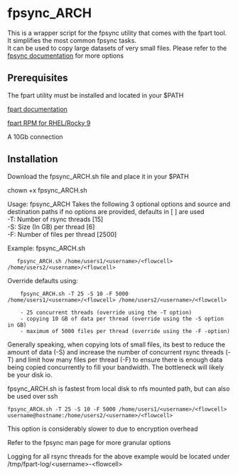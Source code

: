 # fpsync_ARCH

This is a wrapper script for the fpsync utility that comes with the fpart tool. It simplifies the most common fpsync tasks.\
It can be used to copy large datasets of very small files.
Please refer to the [fpsync documentation](https://www.fpart.org/fpsync/) for more options

## Prerequisites
The fpart utility must be installed and located in your $PATH

[fpart documentation](https://www.fpart.org/)

[fpart RPM for RHEL/Rocky 9](https://kojipkgs.fedoraproject.org//packages/fpart/1.5.1/1.el9/x86_64/fpart-1.5.1-1.el9.x86_64.rpm)

A 10Gb connection



## Installation
Download the fpsync_ARCH.sh file and place it in your $PATH

chown +x fpsync_ARCH.sh

Usage:
        fpsync_ARCH Takes the following 3 optional options and source and destination paths
        if no options are provided, defaults in [ ] are used\
        -T: Number of rsync threads     [15]\
        -S: Size (In GB) per thread     [6]\
        -F: Number of files per thread  [2500]

Example:
        fpsync_ARCH.sh <src directory> <destination directory>

       fpsync_ARCH.sh /home/users1/<username>/<flowcell> /home/users2/<username>/<flowcell>

Override defaults using:

        fpsync_ARCH.sh -T 25 -S 10 -F 5000 /home/users1/<username>/<flowcell> /home/users2/<username>/<flowcell>

        - 25 concurrent threads (override using the -T option)
        - copying 10 GB of data per thread (override using the -S option in GB)
        - maximum of 5000 files per thread (override using the -F -option)


Generally speaking, when copying lots of small files, its best to reduce the amount of data (-S) and increase the number of
concurrent rsync threads (-T) and limit how many files per thread (-F) to ensure there is enough data being copied concurrently to fill your
bandwidth.  The bottleneck will likely be your disk io.  

fpsync_ARCH.sh is fastest from local disk to nfs mounted path, but can also be used over ssh

  ```fpsync_ARCH.sh -T 25 -S 10 -F 5000 /home/users1/<username>/<flowcell> username@hostname:/home/users2/<username>/<flowcell>```

This option is considerably slower to due to encryption overhead

Refer to the fpsync man page for more granular options

Logging for all rsync threads for the above example would be located under /tmp/fpart-log/\<username\>-\<flowcell\>
